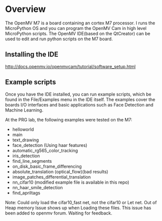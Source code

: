 # Overview

The OpenMV M7 is a board containing an cortex M7 processor. I runs the MicroPython OS and you can program the OpenMV Cam in high level MicroPython scripts. The OpenMV IDE(based on the QtCreator) can be used to edit and run python scripts on the M7 board.

## Installing the IDE
http://docs.openmv.io/openmvcam/tutorial/software_setup.html

## Example scripts
Once you have the IDE installed, you can run example scripts, which be found in the File/Examples menu in the IDE itself. The examples cover the boards I/O interfaces and basic applications such as Face Detection and Machine Learning.

At the PRG lab, the following examples were tested on the M7:

 - helloworld
 - main
 - text_drawing
 - face_detection (Using haar features)
 - automatic_rg565_color_tracking
 - iris_detection
 - find_line_segments
 - on_disk_basic_frame_differencing
 - absolute_translation (optical_flow)(bad results)
 - image_patches_differential_translation
 - nn_cifar10 (modified example file is available in this repo)
 - nn_haar_smile_detection
 - find_apriltags
 
Note: Could only load the cifar10_fast net, not the cifar10 or Let net. Out of Heap memory Issue shows up when Loading these files. This issue has been added to openmv forum. Waiting for feedback.

